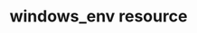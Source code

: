 ---
resource_reference: true
properties_shortcode: 
resources_common_guards: true
resources_common_notification: true
resources_common_properties: true
title: windows_env resource
resource: windows_env
aliases:
- /resource_windows_env.html
- /resource_env.html
menu:
  infra:
    title: windows_env
    identifier: chef_infra/cookbook_reference/resources/windows_env windows_env
    parent: chef_infra/cookbook_reference/resources
resource_description_list:
- markdown: 'Use the **windows_env** resource to manage environment keys in

    Microsoft Windows. After an environment key is set, Microsoft Windows

    must be restarted before the environment key will be available to the

    Task Scheduler.


    This resource was previously called the **env** resource; its name was

    updated in Chef Client 14.0 to reflect the fact that only Windows is

    supported. Existing cookbooks using `env` will continue to function, but

    should be updated to use the new name.'
- note:
    markdown: 'On UNIX-based systems, the best way to manipulate environment keys
      is

      with the `ENV` variable in Ruby; however, this approach does not have

      the same permanent effect as using the **windows_env** resource.'
syntax_full_code_block: |-
  windows_env 'name' do
    delim         String, false
    key_name      String # default value: 'name' unless specified
    user          String # default value: "<System>"
    value         String
    action        Symbol # defaults to :create if not specified
  end
syntax_properties_list: 
syntax_full_properties_list:
- "`windows_env` is the resource."
- "`name` is the name given to the resource block."
- "`action` identifies which steps Chef Infra Client will take to bring the node into
  the desired state."
- "`delim`, `key_name`, `user`, and `value` are the properties available to this resource."
actions_list:
  :create:
    markdown: Default. Create an environment variable. If an environment variable
      already exists (but does not match), update that environment variable to match.
  :delete:
    markdown: Delete an environment variable.
  :modify:
    markdown: Modify an existing environment variable. This prepends the new value
      to the existing value, using the delimiter specified by the `delim` property.
  :nothing:
    shortcode: resources_common_actions_nothing.md
properties_list:
- property: delim
  ruby_type: String, false
  required: false
  description_list:
  - markdown: The delimiter that is used to separate multiple values for a single
      key.
- property: key_name
  ruby_type: String
  required: false
  default_value: The resource block's name
  description_list:
  - markdown: An optional property to set the name of the key that is to be created,
      deleted, or modified if it differs from the resource block's name.
- property: user
  ruby_type: String
  required: false
  default_value: "<System>"
  description_list: []
- property: value
  ruby_type: String
  required: true
  description_list:
  - markdown: The value of the environmental variable to set.
examples: |
  **Set an environment variable**:

  ```ruby
  windows_env 'ComSpec' do
    value 'C:\Windows\system32\cmd.exe'
  end
  ```
---